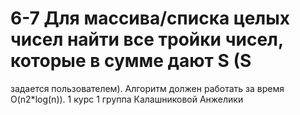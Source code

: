 # 6-7 Для массива/списка целых чисел найти все тройки чисел, которые в сумме дают S (S
задается пользователем). Алгоритм должен работать за время O(n2*log(n)).
1 курс 1 группа Калашниковой Анжелики
